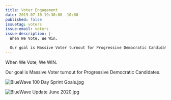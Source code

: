 ```yaml
---
title: Voter Engagement
date: 2019-07-10 19:30:00 -10:00
published: false
issuetag: voters
issue-email: voters
issue-description: |-
  When We Vote, We Win.

  Our goal is Massive Voter turnout for Progressive Democratic Candidates.
---
```


When We Vote, We WIN.

Our goal is Massive Voter turnout for Progressive Democratic Candidates.

![BlueWave 100 Day Sprint Goals.jpg](/uploads/BlueWave%20100%20Day%20Sprint%20Goals.jpg)

![BlueWave Update June 2020.jpg](/uploads/BlueWave%20Update%20June%202020.jpg)
